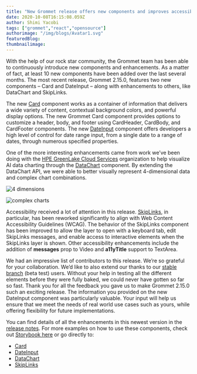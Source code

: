 ```yaml
---
title: "New Grommet release offers new components and improves accessibility"
date: 2020-10-08T16:15:08.059Z
author: Shimi Yacobi 
tags: ["grommet","react","opensource"]
authorimage: "/img/blogs/Avatar1.svg"
featuredBlog:
thumbnailimage:
---
```

With the help of our rock star community, the Grommet team has been able to continuously introduce new components and enhancements. As a matter of fact, at least 10 new components have been added over the last several months. The most recent release, Grommet 2.15.0, features two new components – Card and DateInput – along with enhancements to others, like DataChart and SkipLinks. 

The new [Card](https://v2.grommet.io/card) component works as a container of information that delivers a wide variety of content, contextual background colors, and powerful display options. The new Grommet Card component provides options to customize a header, body, and footer using CardHeader, CardBody, and CardFooter components. The new [DateInput](https://v2.grommet.io/dateinput) component offers developers a high level of control for date range input, from a single date to a range of dates, through numerous specified properties.

One of the more interesting enhancements came from work we’ve been doing with the [HPE GreenLake Cloud Services](https://www.hpe.com/us/en/cloud-services.html) organization to help visualize AI data charting through the [DataChart](https://v2.grommet.io/datachart) component. By extending the DataChart API, we were able to better visually represent 4-dimensional data and complex chart combinations.

![4 dimensions](https://hpe-developer-portal.s3.amazonaws.com/uploads/media/2020/9/4-dimensions-1602173691496.jpg)



![complex charts](https://hpe-developer-portal.s3.amazonaws.com/uploads/media/2020/9/complex-charts-1602173698168.png)

Accessibility received a lot of attention in this release. [SkipLinks](https://v2.grommet.io/skiplinks), in particular, has been reworked significantly to align with Web Content Accessibility Guidelines (WCAG). The behavior of the SkipLinks component has been improved to allow the layer to open with a keyboard tab, edit SkipLinks messages, and enable access to interactive elements when the SkipLinks layer is shown. Other accessibility enhancements include the addition of **messages** prop to Video and **a11yTitle** support to TextArea. 

We had an impressive list of contributors to this release. We’re so grateful for your collaboration. We’d like to also extend our thanks to our [stable branch](https://github.com/grommet/grommet/wiki/What-is-grommet-stable-and-how-to-use-it%3F) (beta test) users. Without your help in testing all the different elements before they were fully baked, we could never have gotten so far so fast. Thank you for all the feedback you gave us to make Grommet 2.15.0 such an exciting release. The information you provided on the new DateInput component was particularly valuable. Your input will help us ensure that we meet the needs of real world use cases such as yours, while offering flexibility for future implementations.

You can find details of all the enhancements in this newest version in the [release notes](https://github.com/grommet/grommet/releases/tag/v2.15.0). 
For more examples on how to use these components, check out [Storybook here](https://storybook.grommet.io/) or go directly to:
- [Card](https://storybook.grommet.io/?path=/story/card--clickable)
- [DateInput](https://storybook.grommet.io/?path=/story/dateinput--form)
- [DataChart](https://storybook.grommet.io/?path=/story/datachart--everything) 
- [SkipLinks](https://storybook.grommet.io/?path=/story/skiplinks--simple) 


